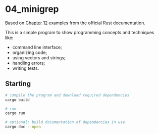 # 04_minigrep

Based on [Chapter 12](https://doc.rust-lang.org/stable/book/ch12-00-an-io-project.html) examples from the official Rust documentation.

This is a simple program to show programming concepts and techniques like:
  - command line interface;
  - organizing code;
  - using vectors and strings;
  - handling errors;
  - writing tests.

## Starting

```bash
# compile the program and download required dependencies
cargo build

# run
cargo run

# optional: build documentation of dependencies in use
cargo doc --open
```
